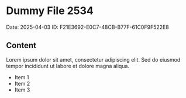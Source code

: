 # Dummy File 2534

Date: 2025-04-03
ID: F21E3692-E0C7-48CB-B77F-61C0F9F522E8

## Content

Lorem ipsum dolor sit amet, consectetur adipiscing elit.
Sed do eiusmod tempor incididunt ut labore et dolore magna aliqua.

* Item 1
* Item 2
* Item 3

